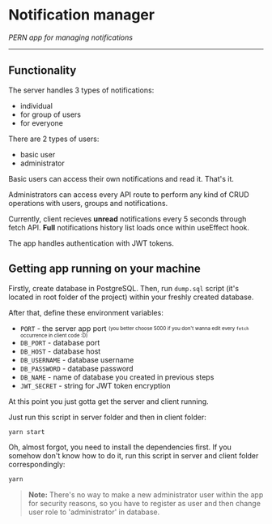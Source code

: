 # Notification manager

*PERN app for managing notifications*

---

## Functionality

The server handles 3 types of notifications:
- individual
- for group of users
- for everyone

There are 2 types of users:
- basic user
- administrator

Basic users can access their own notifications and read it. That's it.

Administrators can access every API route to perform any kind of CRUD operations with users, groups and notifications.

Currently, client recieves **unread** notifications every 5 seconds through fetch API. **Full** notifications history list loads once within useEffect hook. 

The app handles authentication with JWT tokens.

## Getting app running on your machine

Firstly, create database in PostgreSQL.
Then, run `dump.sql` script (it's located in root folder of the project) within your freshly created database.

After that, define these environment variables:
- `PORT` - the server app port <sub><sup>(you better choose 5000 if you don't wanna edit every `fetch` occurrence in client code :D)</sup></sub>
- `DB_PORT` - database port
- `DB_HOST` - database host
- `DB_USERNAME` - database username
- `DB_PASSWORD` - database password
- `DB_NAME` - name of database you created in previous steps
- `JWT_SECRET` - string for JWT token encryption

At this point you just gotta get the server and client running.

Just run this script in server folder and then in client folder:
```bash
yarn start
```
Oh, almost forgot, you need to install the dependencies first. If you somehow don't know how to do it, run this script in server and client folder correspondingly:
```bash
yarn
```

> **Note:**
There's no way to make a new administrator user within the app for security reasons, so you have to register as user and then change user role to 'administrator' in database.